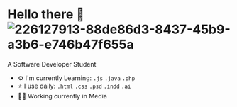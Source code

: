 # Hello there 👋 ![226127913-88de86d3-8437-45b9-a3b6-e746b47f655a](https://github.com/user-attachments/assets/14af2082-b022-42ac-83f8-ad72360be511)

A Software Developer Student

- ⚙️ I'm currently Learning: ``.js`` ``.java`` ``.php``
- ⭐️ I use daily: ``.html`` ``.css`` ``.psd`` ``.indd`` ``.ai``
- 🧑‍💻 Working currently in Media

<!-- ![241763891-7bb1e704-6026-48f9-8435-2f4d40101348](https://github.com/user-attachments/assets/e20e9b9e-c284-4778-804c-00158c31806b) -->
